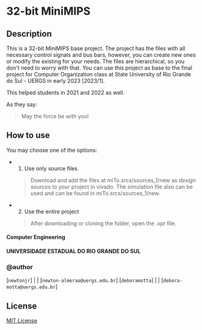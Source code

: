 # 32-bit MiniMIPS

## Description

This is a 32-bit MiniMIPS base project. The project has the files with all necessary control signals and bus bars, however, you can create new ones or modify the existing for your needs. The files are hierarchical, so you don't need to worry with that.
You can use this project as base to the final project for Computer Organization class at State University of Rio Grande do Sul - UERGS in early 2023 [2023/1].

This helped students in 2021 and 2022 as well.

As they say:
> May the force be with you!

## How to use

You may choose one of the options:

- 1. Use only source files
    > Download and add the files at miTo.srcs/sources_1/new as *design sources* to your project in vivado. The simulation file also can be used and can be found in miTo.srcs/sources_1/new.
    
- 2. Use the entire project
    > After downloading or cloning the folder, open the .xpr file.
    > 

#### Computer Engineering

#### UNIVERSIDADE ESTADUAL DO RIO GRANDE DO SUL

### @author

[`newtonjr`] | | [`newton-almerao@uergs.edu.br`]
[`deboramotta`] | | [`debora-motta@uergs.edu.br`]

## License

[MIT License](https://choosealicense.com/licenses/mit/)

